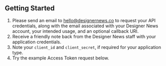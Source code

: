 ## Getting Started

1. Please send an email to hello@designernews.co to request your API credentials, along with the email associated with your Designer News account, your intended usage, and an optional callback URI.
2. Receive a friendly note back from the Designer News staff with your application credentials.
3. Note your ```client_id``` and ```client_secret```, if required for your application type.
4. Try the example Access Token request below.
